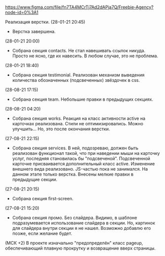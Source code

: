 https://www.figma.com/file/fn7TA4MCrTj7Ad2dAPja7Q/Freebie-Agency?node-id=0%3A1

Реализация верстки.
(28-01-21 20:45)
- Верстка завершена.

(28-01-21 20:00)
- Собрана секция contacts. Не стал навешивать ссылок никуда. Просто не ясно, где их навесить. В любом случае, это не проблема.

(28-01-21 18:40)
- Собрана секция testimonial. Реализован механизм выведения количества обозначенных (подсвеченных) звёздочек в css.

(28-08-21 17:15)
- Собрана секция team. Небольшие правки в предыдущих секциях.

(28-08-21 04:20)
- Собрана секция works. Реакция на класс активности active на карточках реализована. Стили не оптимизировались. Можно улучшить... Но, это после окончания верстки.

(27-08-21 22:15)
- Собрана секция services. В ней, подозреваю, должен быть реализован функционал такой, что при наведении мыши на карточку услуг, последняя становилась бы "подсвеченой". Подсвеченной карточке присваивается дополнительный класс active.
Изменение внешнего вида реализовано. JS-частью пока не занимался. На данном этапе только верстка.
Внесены мелкие правки в предыдущие секции.

(27-08-21 20:15)
- Собрана секция first-screen.

(27-08-21 15:20)
- Собрана секция промо. Без слайдера. Видимо, в шаблоне подразумевается использование слайдера в секции. Но, картинок для слайдера внутри секции я не нашел. Возможно добавлю его позже, если желание будет.

(МСК +2)
В проекте изначально "предопределён" класс pageup, обеспечивающий плавную прокрутку и возвращение вверх страницы.